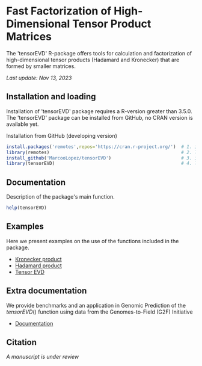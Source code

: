 # Fast Factorization of High-Dimensional Tensor Product Matrices

The 'tensorEVD' R-package offers tools for calculation and factorization of high-dimensional tensor products (Hadamard and Kronecker) that are formed by smaller matrices.

*Last update: Nov 13, 2023*

## Installation and loading
Installation of 'tensorEVD' package requires a R-version greater than 3.5.0. The 'tensorEVD' package can be installed from GitHub, no CRAN version is available yet.

Installation from GitHub (developing version)
```r
install.packages('remotes',repos='https://cran.r-project.org/')  # 1. install remotes
library(remotes)                                                 # 2. load the library
install_github('MarcooLopez/tensorEVD')                          # 3. install tensorEVD from GitHub
library(tensorEVD)                                               # 4. load tensorEVD
```

## Documentation
Description of the package's main function.
```r
help(tensorEVD)  
```

## Examples
Here we present examples on the use of the functions included in the package.

* [Kronecker product](https://github.com/MarcooLopez/tensorEVD/blob/main/inst/md/kronecker.md)
* [Hadamard product](https://github.com/MarcooLopez/tensorEVD/blob/main/inst/md/hadamard.md)
* [Tensor EVD](https://github.com/MarcooLopez/tensorEVD/blob/main/inst/md/tensorEVD.md)

## Extra documentation
We provide benchmarks and an application in Genomic Prediction of the *tensorEVD*() function using data from the Genomes-to-Field (G2F) Initiative

* [Documentation](http://htmlpreview.github.io/?https://github.com/MarcooLopez/tensorEVD/blob/master/inst/doc/tensorEVD-documentation.html)

## Citation
*A manuscript is under review*
